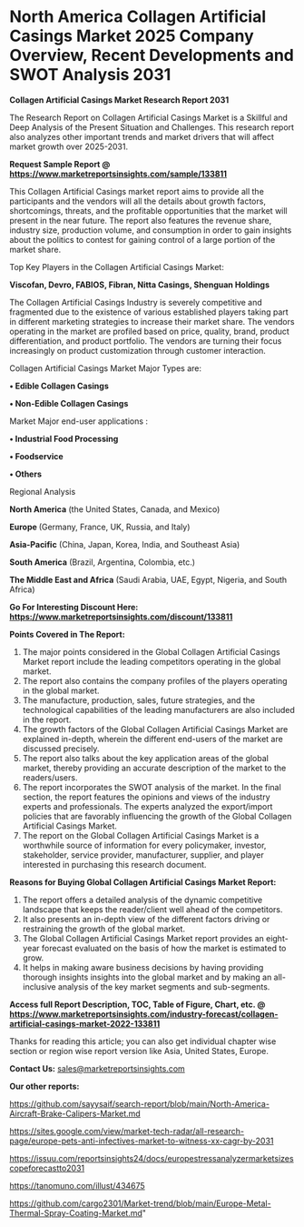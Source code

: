 # North America Collagen Artificial Casings Market 2025 Company Overview, Recent Developments and SWOT Analysis 2031

<strong>Collagen Artificial Casings Market Research Report 2031</strong>

The Research Report on Collagen Artificial Casings Market is a Skillful and Deep Analysis of the Present Situation and Challenges. This research report also analyzes other important trends and market drivers that will affect market growth over 2025-2031.

<strong>Request Sample Report @ <a href=https://www.marketreportsinsights.com/sample/133811>https://www.marketreportsinsights.com/sample/133811</a></strong>

This Collagen Artificial Casings market report aims to provide all the participants and the vendors will all the details about growth factors, shortcomings, threats, and the profitable opportunities that the market will present in the near future. The report also features the revenue share, industry size, production volume, and consumption in order to gain insights about the politics to contest for gaining control of a large portion of the market share.

Top Key Players in the Collagen Artificial Casings Market:

<strong>Viscofan, Devro, FABIOS, Fibran, Nitta Casings, Shenguan Holdings</strong>

The Collagen Artificial Casings Industry is severely competitive and fragmented due to the existence of various established players taking part in different marketing strategies to increase their market share. The vendors operating in the market are profiled based on price, quality, brand, product differentiation, and product portfolio. The vendors are turning their focus increasingly on product customization through customer interaction.

Collagen Artificial Casings Market Major Types are:

<strong>• Edible Collagen Casings

• Non-Edible Collagen Casings</strong>

Market Major end-user applications :

<strong>• Industrial Food Processing

• Foodservice

• Others</strong>

Regional Analysis

</u><strong><b>North America</b></strong> (the United States, Canada, and Mexico)

<strong><b>Europe </b></strong>(Germany, France, UK, Russia, and Italy)

<strong><b>Asia-Pacific</b></strong> (China, Japan, Korea, India, and Southeast Asia)

<strong><b>South America</b></strong> (Brazil, Argentina, Colombia, etc.)

<strong><b>The Middle East and Africa</b></strong> (Saudi Arabia, UAE, Egypt, Nigeria, and South Africa)

<strong>Go For Interesting Discount Here: <a href=https://www.marketreportsinsights.com/discount/133811>https://www.marketreportsinsights.com/discount/133811</a></strong>

<strong>Points Covered in The Report:</strong>
<ol>
  <li>The major points considered in the Global Collagen Artificial Casings Market report include the leading competitors operating in the global market.</li>
  <li>The report also contains the company profiles of the players operating in the global market.</li>
  <li>The manufacture, production, sales, future strategies, and the technological capabilities of the leading manufacturers are also included in the report.</li>
  <li>The growth factors of the Global Collagen Artificial Casings Market are explained in-depth, wherein the different end-users of the market are discussed precisely.</li>
  <li>The report also talks about the key application areas of the global market, thereby providing an accurate description of the market to the readers/users.</li>
  <li>The report incorporates the SWOT analysis of the market. In the final section, the report features the opinions and views of the industry experts and professionals. The experts analyzed the export/import policies that are favorably influencing the growth of the Global Collagen Artificial Casings Market.</li>
  <li>The report on the Global Collagen Artificial Casings Market is a worthwhile source of information for every policymaker, investor, stakeholder, service provider, manufacturer, supplier, and player interested in purchasing this research document.</li>
</ol>
<strong>Reasons for Buying Global Collagen Artificial Casings Market Report:</strong>

<ol>
  <li>The report offers a detailed analysis of the dynamic competitive landscape that keeps the reader/client well ahead of the competitors.</li>
  <li>It also presents an in-depth view of the different factors driving or restraining the growth of the global market.</li>
  <li>The Global Collagen Artificial Casings Market report provides an eight-year forecast evaluated on the basis of how the market is estimated to grow.</li>
  <li>It helps in making aware business decisions by having providing thorough insights insights into the global market and by making an all-inclusive analysis of the key market segments and sub-segments.</li>
</ol>
<strong>Access full Report Description, TOC, Table of Figure, Chart, etc. @ <a href=https://www.marketreportsinsights.com/industry-forecast/collagen-artificial-casings-market-2022-133811>https://www.marketreportsinsights.com/industry-forecast/collagen-artificial-casings-market-2022-133811</a></strong>


Thanks for reading this article; you can also get individual chapter wise section or region wise report version like Asia, United States, Europe.

<strong>Contact Us:</strong>
sales@marketreportsinsights.com

<strong>Our other reports:</strong>

<a href=https://github.com/sayysaif/search-report/blob/main/North-America-Aircraft-Brake-Calipers-Market.md>https://github.com/sayysaif/search-report/blob/main/North-America-Aircraft-Brake-Calipers-Market.md</a>

<a href=https://sites.google.com/view/market-tech-radar/all-research-page/europe-pets-anti-infectives-market-to-witness-xx-cagr-by-2031>https://sites.google.com/view/market-tech-radar/all-research-page/europe-pets-anti-infectives-market-to-witness-xx-cagr-by-2031</a>

<a href=https://issuu.com/reportsinsights24/docs/europestressanalyzermarketsizescopeforecastto2031>https://issuu.com/reportsinsights24/docs/europestressanalyzermarketsizescopeforecastto2031</a>

<a href=https://tanomuno.com/illust/434675>https://tanomuno.com/illust/434675</a>

<a href=https://github.com/cargo2301/Market-trend/blob/main/Europe-Metal-Thermal-Spray-Coating-Market.md>https://github.com/cargo2301/Market-trend/blob/main/Europe-Metal-Thermal-Spray-Coating-Market.md</a>"
